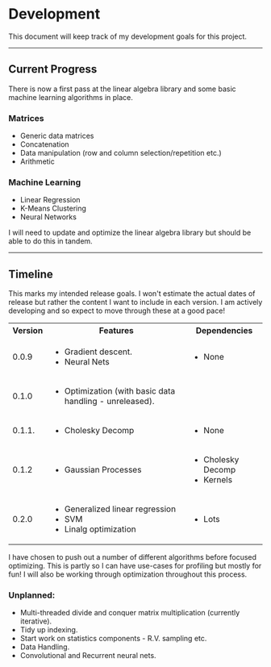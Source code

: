 # Development

This document will keep track of my development goals for this project.

---

## Current Progress

There is now a first pass at the linear algebra library and some basic machine learning algorithms in place.

### Matrices

- Generic data matrices
- Concatenation
- Data manipulation (row and column selection/repetition etc.)
- Arithmetic

### Machine Learning

- Linear Regression
- K-Means Clustering
- Neural Networks

I will need to update and optimize the linear algebra library but should be able to do this in tandem.

---

## Timeline

This marks my intended release goals. I won't estimate the actual dates of release but rather the content I want to include in each version. I am actively developing and so expect to move through these at a good pace!

<table>
    <tr>
        <th>Version</th><th>Features</th><th>Dependencies</th>
    </tr>
    <tr>
        <td>0.0.9</td><td><ul><li>Gradient descent.</li><li>Neural Nets</li></ul></td><td><ul><li>None</li></ul></td>
    </tr>
    <tr>
        <td>0.1.0</td><td><ul><li>Optimization (with basic data handling - unreleased).</li></ul></td><td></td>
    </tr>
    <tr>
        <td>0.1.1.</td><td><ul><li>Cholesky Decomp</li></ul></td><td><ul><li>None</li></ul></td>
    </tr>
    <tr>
        <td>0.1.2</td><td><ul><li>Gaussian Processes</li></ul></td><td><ul><li>Cholesky Decomp</li><li>Kernels</li></ul></td>
    </tr>
    <tr>
        <td>0.2.0</td><td><ul><li>Generalized linear regression</li><li>SVM</li><li>Linalg optimization</li></ul></td><td><ul><li>Lots</li></ul></td>
    </tr>
</table>

I have chosen to push out a number of different algorithms before focused optimizing. This is partly so I can have use-cases for profiling but mostly for fun!  I will also be working through optimization throughout this process.

### Unplanned:

- Multi-threaded divide and conquer matrix multiplication (currently iterative).
- Tidy up indexing.
- Start work on statistics components - R.V. sampling etc.
- Data Handling.
- Convolutional and Recurrent neural nets.
